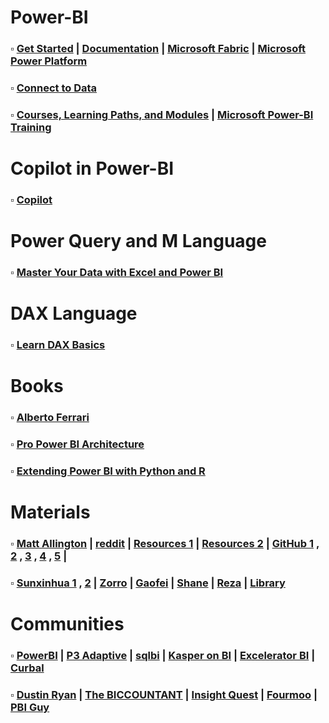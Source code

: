 # Power-BI
### $\square$ [Get Started](https://learn.microsoft.com/en-us/power-bi/fundamentals/) | [Documentation](https://learn.microsoft.com/en-us/power-bi/) | [Microsoft Fabric](https://learn.microsoft.com/en-us/fabric/) | [Microsoft Power Platform](https://learn.microsoft.com/en-us/power-platform/) 
### $\square$ [Connect to Data](https://learn.microsoft.com/en-us/power-bi/connect-data/desktop-quickstart-connect-to-data) 
### $\square$ [Courses, Learning Paths, and Modules](https://learn.microsoft.com/en-us/training/browse/?products=power-bi) | [Microsoft Power-BI Training](https://learn.microsoft.com/en-us/training/powerplatform/power-bi)

# Copilot in Power-BI
### $\square$ [Copilot](https://learn.microsoft.com/en-us/power-bi/create-reports/copilot-introduction) 

# Power Query and M Language
### $\square$ [Master Your Data with Excel and Power BI](https://skillwave.training/book-master-your-data-examples/)

# DAX Language
### $\square$ [Learn DAX Basics](https://learn.microsoft.com/en-us/power-bi/transform-model/desktop-quickstart-learn-dax-basics)

# Books
### $\square$ [Alberto Ferrari](https://www.sqlbi.com/author/alberto-ferrari/) 
### $\square$ [Pro Power BI Architecture](https://github.com/Apress/pro-power-BI-architecture-2nd)
### $\square$ [Extending Power BI with Python and R](https://github.com/PacktPublishing/Extending-Power-BI-with-Python-and-R-2nd-edition/tree/main)

# Materials
### $\square$ [Matt Allington](https://www.linkedin.com/posts/mattallington_measure-killer-for-power-bi-activity-6983616430265028608-g4Uw) | [reddit](https://www.reddit.com/r/PowerBI/comments/18hc41b/i_want_to_learn_dax_what_should_be_the_starting/) | [Resources 1](https://www.myweb.ttu.edu/jengwer/misc/dev/power_bi.html) | [Resources 2](https://gist.github.com/johnmackintosh/47eb03f3994eea99b4b7db05f6f0c947) | [GitHub 1](https://github.com/liuliuball45/AwesomeResources/blob/master/PowerBI.md) , [2](https://github.com/PranamBhat/Power-BI-Materials) , [3](https://github.com/tomkarsten/awesome-power-bi) , [4](https://github.com/KienVu2368/Power-BI-Awesome) , [5](https://github.com/NajiElKotob) | 
### $\square$ [Sunxinhua 1](https://www.zhihu.com/column/c_1402719652045275137) , [2](https://zhuanlan.zhihu.com/p/452203463) | [Zorro](https://www2.zhihu.com/question/366732559) | [Gaofei](https://zhuanlan.zhihu.com/PowerBI) | [Shane](https://www.youtube.com/playlist?list=PLCGGtLsUjhm2bonhBZuEhZU72QkFjOpc6) | [Reza](https://www.youtube.com/channel/UCvBYTqRx-n_8KzFO0MJlUVw) | [Library](https://www.excel120.com/#/library)

# Communities
### $\square$ [PowerBI](https://powerbi.tips/) | [P3 Adaptive](https://p3adaptive.com/) | [sqlbi](https://www.sqlbi.com/) | [Kasper on BI](https://www.kasperonbi.com/) | [Excelerator BI](https://exceleratorbi.com.au/blog/) | [Curbal](https://curbal.com/blog)
### $\square$ [Dustin Ryan](https://sqldusty.com/) | [The BICCOUNTANT](https://www.thebiccountant.com) | [Insight Quest](https://insightsquest.com/) | [Fourmoo](https://www.fourmoo.com/blog) | [PBI Guy](https://pbi-guy.com/start-with-power-bi/)
